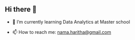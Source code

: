## Hi there 👋

- 🌱 I’m currently learning Data Analytics at Master school

- 📫 How to reach me: nama.haritha@gmail.com
